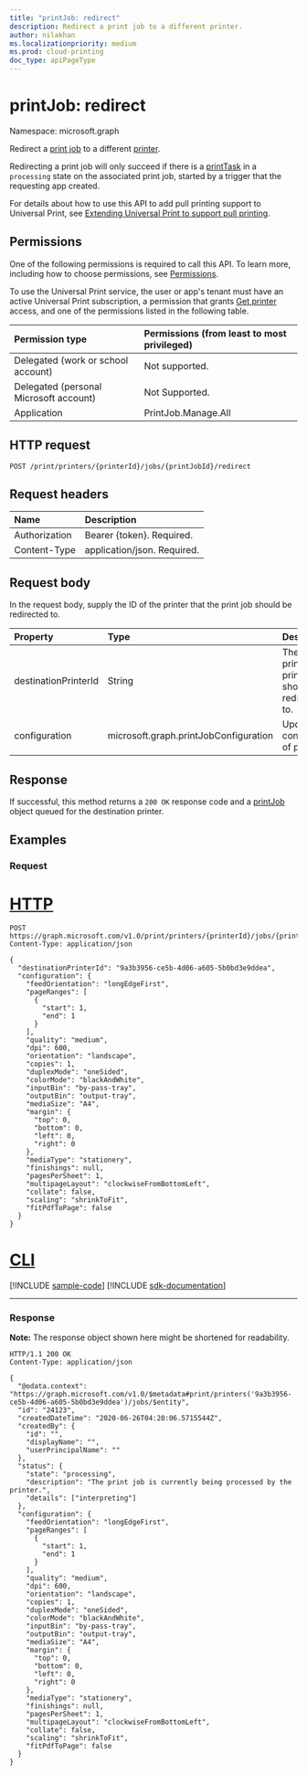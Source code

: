 ```yaml
---
title: "printJob: redirect"
description: Redirect a print job to a different printer.
author: nilakhan
ms.localizationpriority: medium
ms.prod: cloud-printing
doc_type: apiPageType
---
```


# printJob: redirect
Namespace: microsoft.graph

Redirect a [print job](../resources/printjob.md) to a different [printer](../resources/printer.md).

Redirecting a print job will only succeed if there is a [printTask](../resources/printTask.md) in a `processing` state on the associated print job, started by a trigger that the requesting app created. 

For details about how to use this API to add pull printing support to Universal Print, see [Extending Universal Print to support pull printing](/graph/universal-print-concept-overview#extending-universal-print-to-support-pull-printing).

## Permissions
One of the following permissions is required to call this API. To learn more, including how to choose permissions, see [Permissions](/graph/permissions-reference).

To use the Universal Print service, the user or app's tenant must have an active Universal Print subscription, a permission that grants [Get printer](printer-get.md) access, and one of the permissions listed in the following table.

|Permission type | Permissions (from least to most privileged) |
|:---------------|:--------------------------------------------|
|Delegated (work or school account)| Not supported. |
|Delegated (personal Microsoft account)|Not Supported.|
|Application| PrintJob.Manage.All |

## HTTP request

<!-- {
  "blockType": "ignored"
}
-->
``` http
POST /print/printers/{printerId}/jobs/{printJobId}/redirect
```

## Request headers
|Name|Description|
|:---|:---|
|Authorization|Bearer {token}. Required.|
|Content-Type|application/json. Required.|

## Request body
In the request body, supply the ID of the printer that the print job should be redirected to.

| Property     | Type        | Description |
|:-------------|:------------|:------------|
|destinationPrinterId|String|The ID of the printer the print job should be redirected to.|
|configuration|microsoft.graph.printJobConfiguration|Updated configuration of print job.|

## Response
If successful, this method returns a `200 OK` response code and a [printJob](../resources/printjob.md) object queued for the destination printer.

## Examples

### Request

# [HTTP](#tab/http)
<!-- {
  "blockType": "request",
  "name": "printjob_redirect"
}
-->
``` http
POST https://graph.microsoft.com/v1.0/print/printers/{printerId}/jobs/{printJobId}/redirect
Content-Type: application/json

{
  "destinationPrinterId": "9a3b3956-ce5b-4d06-a605-5b0bd3e9ddea",
  "configuration": {
    "feedOrientation": "longEdgeFirst",
    "pageRanges": [
      {
        "start": 1,
        "end": 1
      }
    ],
    "quality": "medium",
    "dpi": 600,
    "orientation": "landscape",
    "copies": 1,
    "duplexMode": "oneSided",
    "colorMode": "blackAndWhite",
    "inputBin": "by-pass-tray",
    "outputBin": "output-tray",
    "mediaSize": "A4",
    "margin": {
      "top": 0,
      "bottom": 0,
      "left": 0,
      "right": 0
    },
    "mediaType": "stationery",
    "finishings": null,
    "pagesPerSheet": 1,
    "multipageLayout": "clockwiseFromBottomLeft",
    "collate": false,
    "scaling": "shrinkToFit",
    "fitPdfToPage": false
  }
}
```

# [CLI](#tab/cli)
[!INCLUDE [sample-code](../includes/snippets/cli/printjob-redirect-cli-snippets.md)]
[!INCLUDE [sdk-documentation](../includes/snippets/snippets-sdk-documentation-link.md)]

---

### Response
**Note:** The response object shown here might be shortened for readability.
<!-- {
  "blockType": "response",
  "truncated": true,
  "@odata.type": "microsoft.graph.printJob"
}
-->
``` http
HTTP/1.1 200 OK
Content-Type: application/json

{
  "@odata.context": "https://graph.microsoft.com/v1.0/$metadata#print/printers('9a3b3956-ce5b-4d06-a605-5b0bd3e9ddea')/jobs/$entity",
  "id": "24123",
  "createdDateTime": "2020-06-26T04:20:06.5715544Z",
  "createdBy": {
    "id": "",
    "displayName": "",
    "userPrincipalName": ""
  },
  "status": {
    "state": "processing",
    "description": "The print job is currently being processed by the printer.",
    "details": ["interpreting"]
  },
  "configuration": {
    "feedOrientation": "longEdgeFirst",
    "pageRanges": [
      {
        "start": 1,
        "end": 1
      }
    ],
    "quality": "medium",
    "dpi": 600,
    "orientation": "landscape",
    "copies": 1,
    "duplexMode": "oneSided",
    "colorMode": "blackAndWhite",
    "inputBin": "by-pass-tray",
    "outputBin": "output-tray",
    "mediaSize": "A4",
    "margin": {
      "top": 0,
      "bottom": 0,
      "left": 0,
      "right": 0
    },
    "mediaType": "stationery",
    "finishings": null,
    "pagesPerSheet": 1,
    "multipageLayout": "clockwiseFromBottomLeft",
    "collate": false,
    "scaling": "shrinkToFit",
    "fitPdfToPage": false
  }
}
```

